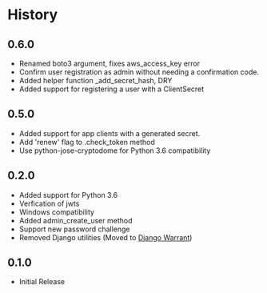# History

## 0.6.0

- Renamed boto3 argument, fixes aws_access_key error
- Confirm user registration as admin without needing a confirmation code.
- Added helper function _add_secret_hash, DRY
- Added support for registering a user with a ClientSecret 

## 0.5.0

- Added support for app clients with a generated secret. 
- Add 'renew' flag to .check_token method
- Use python-jose-cryptodome for Python 3.6 compatibility

## 0.2.0

- Added support for Python 3.6
- Verfication of jwts
- Windows compatibility
- Added admin_create_user method
- Support new password challenge
- Removed Django utilities (Moved to [Django Warrant](https://www.github.com/metametricsinc/django-warrant))

## 0.1.0

- Initial Release
